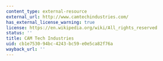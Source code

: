 ```yaml
---
content_type: external-resource
external_url: http://www.camtechindustries.com/
has_external_license_warning: true
license: https://en.wikipedia.org/wiki/All_rights_reserved
status: ''
title: CAM Tech Industries
uid: cb1e7530-94bc-4243-bc59-e0e5ca82f76a
wayback_url: ''
---
```

